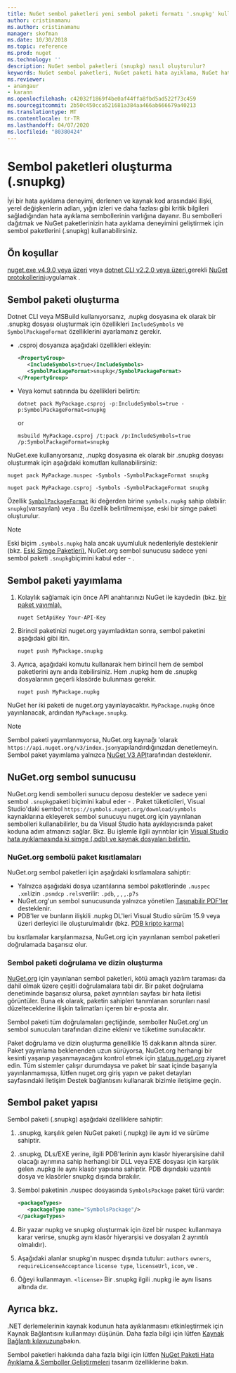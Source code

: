 ```yaml
---
title: NuGet sembol paketleri yeni sembol paketi formatı '.snupkg' kullanarak nasıl yayımlanır? Microsoft Dokümanlar
author: cristinamanu
ms.author: cristinamanu
manager: skofman
ms.date: 10/30/2018
ms.topic: reference
ms.prod: nuget
ms.technology: ''
description: NuGet sembol paketleri (snupkg) nasıl oluşturulur?
keywords: NuGet sembol paketleri, NuGet paketi hata ayıklama, NuGet hata ayıklama destekleyen, paket sembolleri, sembol paketi kuralları
ms.reviewer:
- anangaur
- karann
ms.openlocfilehash: c42032f1869f4be0af44ffa8fbd5ad522f73c459
ms.sourcegitcommit: 2b50c450cca521681a384aa466ab666679a40213
ms.translationtype: MT
ms.contentlocale: tr-TR
ms.lasthandoff: 04/07/2020
ms.locfileid: "80380424"
---
```

# <a name="creating-symbol-packages-snupkg"></a>Sembol paketleri oluşturma (.snupkg)

İyi bir hata ayıklama deneyimi, derlenen ve kaynak kod arasındaki ilişki, yerel değişkenlerin adları, yığın izleri ve daha fazlası gibi kritik bilgileri sağladığından hata ayıklama sembollerinin varlığına dayanır. Bu sembolleri dağıtmak ve NuGet paketlerinizin hata ayıklama deneyimini geliştirmek için sembol paketlerini (.snupkg) kullanabilirsiniz.

## <a name="prerequisites"></a>Ön koşullar

[nuget.exe v4.9.0 veya üzeri](https://www.nuget.org/downloads) veya [dotnet CLI v2.2.0 veya üzeri,](https://www.microsoft.com/net/download/dotnet-core/2.2)gerekli [NuGet protokollerini](../api/nuget-protocols.md)uygulamak .

## <a name="creating-a-symbol-package"></a>Sembol paketi oluşturma

Dotnet CLI veya MSBuild kullanıyorsanız, .nupkg dosyasına ek olarak bir .snupkg dosyası oluşturmak için özellikleri `IncludeSymbols` ve `SymbolPackageFormat` özelliklerini ayarlamanız gerekir.

* .csproj dosyanıza aşağıdaki özellikleri ekleyin:

   ```xml
   <PropertyGroup>
      <IncludeSymbols>true</IncludeSymbols>
      <SymbolPackageFormat>snupkg</SymbolPackageFormat>
   </PropertyGroup>
   ```

* Veya komut satırında bu özellikleri belirtin:

     ```dotnetcli
     dotnet pack MyPackage.csproj -p:IncludeSymbols=true -p:SymbolPackageFormat=snupkg
     ```

  or

  ```cli
  msbuild MyPackage.csproj /t:pack /p:IncludeSymbols=true /p:SymbolPackageFormat=snupkg
  ```

NuGet.exe kullanıyorsanız, .nupkg dosyasına ek olarak bir .snupkg dosyası oluşturmak için aşağıdaki komutları kullanabilirsiniz:

```cli
nuget pack MyPackage.nuspec -Symbols -SymbolPackageFormat snupkg

nuget pack MyPackage.csproj -Symbols -SymbolPackageFormat snupkg
```

Özellik [`SymbolPackageFormat`](/dotnet/core/tools/csproj#symbolpackageformat) iki değerden birine `symbols.nupkg` sahip olabilir: `snupkg`(varsayılan) veya . Bu özellik belirtilmemişse, eski bir simge paketi oluşturulur.

> [!Note]
> Eski biçim `.symbols.nupkg` hala ancak uyumluluk nedenleriyle desteklenir (bkz. [Eski Simge Paketleri).](Symbol-Packages.md) NuGet.org sembol sunucusu sadece yeni sembol paketi `.snupkg`biçimini kabul eder - .

## <a name="publishing-a-symbol-package"></a>Sembol paketi yayımlama

1. Kolaylık sağlamak için önce API anahtarınızı NuGet ile kaydedin (bkz. [bir paket yayımla).](../nuget-org/publish-a-package.md)

    ```cli
    nuget SetApiKey Your-API-Key
    ```

1. Birincil paketinizi nuget.org yayımladıktan sonra, sembol paketini aşağıdaki gibi itin.

    ```cli
    nuget push MyPackage.snupkg
    ```

1. Ayrıca, aşağıdaki komutu kullanarak hem birincil hem de sembol paketlerini aynı anda itebilirsiniz. Hem .nupkg hem de .snupkg dosyalarının geçerli klasörde bulunması gerekir.

    ```cli
    nuget push MyPackage.nupkg
    ```

NuGet her iki paketi de nuget.org yayınlayacaktır. `MyPackage.nupkg` önce yayınlanacak, ardından `MyPackage.snupkg`.

> [!Note]
> Sembol paketi yayımlanmıyorsa, NuGet.org kaynağı 'olarak `https://api.nuget.org/v3/index.json`yapılandırdığınızdan denetlemeyin. Sembol paket yayımlama yalnızca [NuGet V3 API](../api/overview.md#versioning)tarafından desteklenir.

## <a name="nugetorg-symbol-server"></a>NuGet.org sembol sunucusu

NuGet.org kendi sembolleri sunucu deposu destekler ve sadece yeni sembol `.snupkg`paketi biçimini kabul eder - . Paket tüketicileri, Visual Studio'daki sembol `https://symbols.nuget.org/download/symbols` kaynaklarına ekleyerek sembol sunucuyu nuget.org için yayınlanan sembolleri kullanabilirler, bu da Visual Studio hata ayıklayıcısında paket koduna adım atmanızı sağlar. Bkz. Bu işlemle ilgili ayrıntılar için [Visual Studio hata ayıklamasında ki simge (.pdb) ve kaynak dosyaları belirtin.](/visualstudio/debugger/specify-symbol-dot-pdb-and-source-files-in-the-visual-studio-debugger)

### <a name="nugetorg-symbol-package-constraints"></a>NuGet.org sembolü paket kısıtlamaları

NuGet.org sembol paketleri için aşağıdaki kısıtlamalara sahiptir:

- Yalnızca aşağıdaki dosya uzantılarına sembol paketlerinde `.nuspec` `.xml`izin `.psmdcp` `.rels`verilir: `.pdb`, , , ,`.p7s`
- NuGet.org'un sembol sunucusunda yalnızca yönetilen [Taşınabilir PDF'ler](https://github.com/dotnet/runtime/blob/87572a799bfd37779c079faf28544e3f9a16be58/src/libraries/System.Reflection.Metadata/specs/PortablePdb-Metadata.md) desteklenir.
- PDB'ler ve bunların ilişkili .nupkg DL'leri Visual Studio sürüm 15.9 veya üzeri derleyici ile oluşturulmalıdır (bkz. [PDB kripto karma)](https://github.com/dotnet/roslyn/issues/24429)

bu kısıtlamalar karşılanmazsa, NuGet.org için yayınlanan sembol paketleri doğrulamada başarısız olur. 

### <a name="symbol-package-validation-and-indexing"></a>Sembol paketi doğrulama ve dizin oluşturma

[NuGet.org](https://www.nuget.org/) için yayınlanan sembol paketleri, kötü amaçlı yazılım taraması da dahil olmak üzere çeşitli doğrulamalara tabi dir. Bir paket doğrulama denetiminde başarısız olursa, paket ayrıntıları sayfası bir hata iletisi görüntüler. Buna ek olarak, paketin sahipleri tanımlanan sorunları nasıl düzelteceklerine ilişkin talimatları içeren bir e-posta alır.

Sembol paketi tüm doğrulamaları geçtiğinde, semboller NuGet.org'un sembol sunucuları tarafından dizine eklenir ve tüketime sunulacaktır.

Paket doğrulama ve dizin oluşturma genellikle 15 dakikanın altında sürer. Paket yayımlama beklenenden uzun sürüyorsa, NuGet.org herhangi bir kesinti yaşanıp yaşanmayacağını kontrol etmek için [status.nuget.org](https://status.nuget.org/) ziyaret edin. Tüm sistemler çalışır durumdaysa ve paket bir saat içinde başarıyla yayınlanmamışsa, lütfen nuget.org giriş yapın ve paket detayları sayfasındaki İletişim Destek bağlantısını kullanarak bizimle iletişime geçin.

## <a name="symbol-package-structure"></a>Sembol paket yapısı

Sembol paketi (.snupkg) aşağıdaki özelliklere sahiptir:

1) .snupkg, karşılık gelen NuGet paketi (.nupkg) ile aynı id ve sürüme sahiptir.
2) .snupkg, DLs/EXE yerine, ilgili PDB'lerinin aynı klasör hiyerarşisine dahil olacağı ayrımına sahip herhangi bir DLL veya EXE dosyası için karşılık gelen .nupkg ile aynı klasör yapısına sahiptir. PDB dışındaki uzantılı dosya ve klasörler snupkg dışında bırakılır.
3) Sembol paketinin .nuspec dosyasında `SymbolsPackage` paket türü vardır:

   ```xml
   <packageTypes>
      <packageType name="SymbolsPackage"/>
   </packageTypes>
   ```

4) Bir yazar nupkg ve snupkg oluşturmak için özel bir nuspec kullanmaya karar verirse, snupkg aynı klasör hiyerarşisi ve dosyaları 2 ayrıntılı olmalıdır).
5) Aşağıdaki alanlar snupkg'ın nuspec dışında tutulur: ```authors``` ```owners```, ```requireLicenseAcceptance``` ```license type```, ```licenseUrl```, ```icon```, ve .
6) Öğeyi kullanmayın. ```<license>``` Bir .snupkg ilgili .nupkg ile aynı lisans altında dır.

## <a name="see-also"></a>Ayrıca bkz.

.NET derlemelerinin kaynak kodunun hata ayıklanmasını etkinleştirmek için Kaynak Bağlantısını kullanmayı düşünün. Daha fazla bilgi için lütfen [Kaynak Bağlantı kılavuzuna](/dotnet/standard/library-guidance/sourcelink)bakın.

Sembol paketleri hakkında daha fazla bilgi için lütfen [NuGet Paketi Hata Ayıklama & Semboller Geliştirmeleri](https://github.com/NuGet/Home/wiki/NuGet-Package-Debugging-&-Symbols-Improvements) tasarım özelliklerine bakın.
